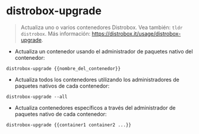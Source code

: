 # distrobox-upgrade

> Actualiza uno o varios contenedores Distrobox. Vea también: `tldr distrobox`.
> Más información: <https://distrobox.it/usage/distrobox-upgrade>.

- Actualiza un contenedor usando el administrador de paquetes nativo del contenedor:

`distrobox-upgrade {{nombre_del_contenedor}}`

- Actualiza todos los contenedores utilizando los administradores de paquetes nativos de cada contenedor:

`distrobox-upgrade --all`

- Actualiza contenedores específicos a través del administrador de paquetes nativo de cada contenedor:

`distrobox-upgrade {{container1 container2 ...}}`

